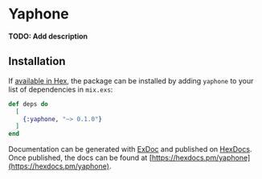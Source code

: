 # Yaphone

**TODO: Add description**

## Installation

If [available in Hex](https://hex.pm/docs/publish), the package can be installed
by adding `yaphone` to your list of dependencies in `mix.exs`:

```elixir
def deps do
  [
    {:yaphone, "~> 0.1.0"}
  ]
end
```

Documentation can be generated with [ExDoc](https://github.com/elixir-lang/ex_doc)
and published on [HexDocs](https://hexdocs.pm). Once published, the docs can
be found at [https://hexdocs.pm/yaphone](https://hexdocs.pm/yaphone).

